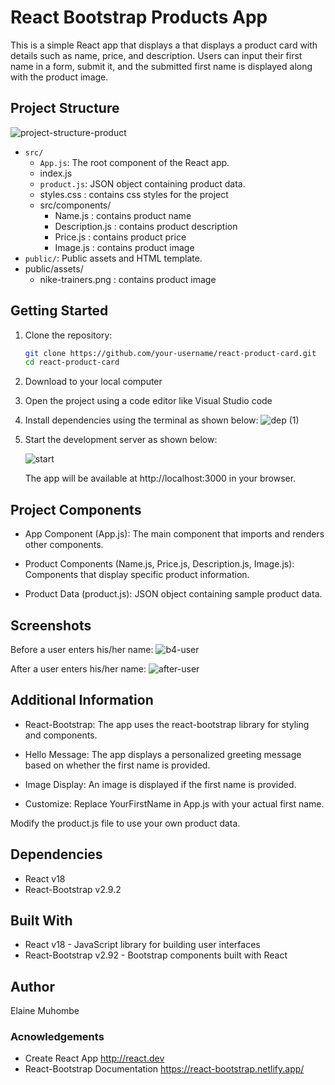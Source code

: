 # React Bootstrap Products App

This is a simple React app that displays a that displays a product card with details such as name, price, and description. Users can input their first name in a form, submit it, and the submitted first name is displayed along with the product image.

## Project Structure
![project-structure-product](https://github.com/elamuhombe/gomycode-JSX-React-checkpoint/assets/10416177/2aaa3b23-9be6-4435-9c6f-88b5cbcfc4df)


- `src/`
  - `App.js`: The root component of the React app.
  - index.js
  - `product.js`: JSON object containing product data.
  - styles.css : contains css styles for the project
  - src/components/
      - Name.js : contains product name
      - Description.js : contains product description
      - Price.js : contains product price
      - Image.js : contains product image
- `public/`: Public assets and HTML template.
-  public/assets/
      - nike-trainers.png : contains product image

## Getting Started

1. Clone the repository:

   ```bash
   git clone https://github.com/your-username/react-product-card.git
   cd react-product-card
2. Download to your local computer
3. Open the project using a code editor like Visual Studio code
4. Install dependencies using the terminal as shown below:
   ![dep (1)](https://github.com/elamuhombe/gomycode-JSX-React-checkpoint/assets/10416177/fef7374b-a9cf-4845-bbb6-73563f7668e3)

6. Start the development server as shown below:

   ![start](https://github.com/elamuhombe/gomycode-JSX-React-checkpoint/assets/10416177/b9d02ee6-f625-4ca1-90d6-7436835d5dec)

   The app will be available at http://localhost:3000 in your browser.

## Project Components
- App Component (App.js): The main component that imports and renders other components.

- Product Components (Name.js, Price.js, Description.js, Image.js): Components that display specific product information.

- Product Data (product.js): JSON object containing sample product data.

## Screenshots
Before a user enters his/her name:
![b4-user](https://github.com/elamuhombe/gomycode-JSX-React-checkpoint/assets/10416177/60222988-68b0-4dd1-94e9-bfeb60336742)

After a user enters his/her name:
![after-user](https://github.com/elamuhombe/gomycode-JSX-React-checkpoint/assets/10416177/d6e5d5aa-21f9-4c6a-a092-e2fa32d0bb2b)



## Additional Information
- React-Bootstrap: The app uses the react-bootstrap library for styling and components.

- Hello Message: The app displays a personalized greeting message based on whether the first name is provided.

- Image Display: An image is displayed if the first name is provided.

- Customize: Replace YourFirstName in App.js with your actual first name.

Modify the product.js file to use your own product data.

## Dependencies
- React v18
- React-Bootstrap v2.9.2

## Built With
- React v18 - JavaScript library for building user interfaces
- React-Bootstrap v2.92 - Bootstrap components built with React

## Author
Elaine Muhombe

### Acnowledgements
- Create React App http://react.dev
- React-Bootstrap Documentation https://react-bootstrap.netlify.app/
  


